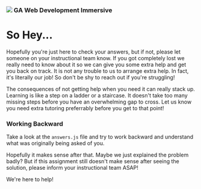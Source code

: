 ### ![](https://ga-dash.s3.amazonaws.com/production/assets/logo-9f88ae6c9c3871690e33280fcf557f33.png) GA Web Development Immersive

<!---
This assignment was developed by Brandi

Questions? Comments?
1. Log an issue to this repo to alert me of a problem.
2. Suggest an edit yourself by forking this repo, making edits, and submitting a pull request with your changes back to our master branch.
3. Hit me up on Slack @brandib
--->

# So Hey...

Hopefully you're just here to check your answers, but if not, please let someone on your instructional team know. If you got completely lost we really need to know about it so we can give you some extra help and get you back on track. It is not any trouble to us to arrange extra help. In fact, it's literally our job! So don't be shy to reach out if you're struggling!

The consequences of not getting help when you need it can really stack up. Learning is like a step on a ladder or a staircase. It doesn't take too many missing steps before you have an overwhelming gap to cross. Let us know you need extra tutoring preferrably before you get to that point!

### Working Backward

Take a look at the `answers.js` file and try to work backward and understand what was originally being asked of you.

Hopefully it makes sense after that. Maybe we just explained the problem badly? But if this assignment still doesn't make sense after seeing the solution, please inform your instructional team ASAP!

We're here to help!



